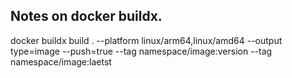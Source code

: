 ## Notes on docker buildx.

docker buildx build . --platform linux/arm64,linux/amd64 --output type=image --push=true --tag namespace/image:version --tag namespace/image:laetst
